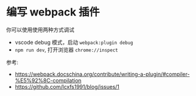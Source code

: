 # 编写 webpack 插件

你可以使用使用两种方式调试

- vscode debug 模式，启动 `webpack:plugin debug`
- `npm run dev`, 打开浏览器 `chrome://inspect`

参考:

- https://webpack.docschina.org/contribute/writing-a-plugin/#compiler-%E5%92%8C-compilation
- https://github.com/lcxfs1991/blog/issues/1
